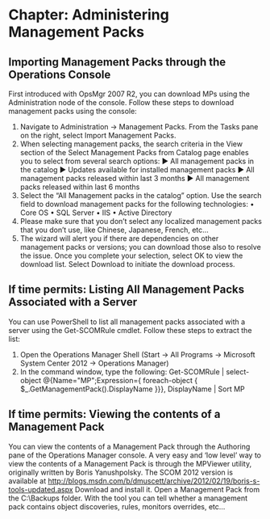# Chapter: Administering Management Packs

## Importing Management Packs through the Operations Console
First introduced with OpsMgr 2007 R2, you can download MPs using the Administration node of the console. Follow these steps to download management packs using the console:
1. Navigate to Administration -> Management Packs. From the Tasks pane on the right, select Import Management Packs.
2. When selecting management packs, the search criteria in the View section of the Select Management Packs from Catalog page enables you to select from several search options:
▶ All management packs in the catalog
▶ Updates available for installed management packs
▶ All management packs released within last 3 months
▶ All management packs released within last 6 months
3. Select the “All Management packs in the catalog” option. Use the search field to download management packs for the following technologies:
•	Core OS
•	SQL Server
•	IIS
•	Active Directory 
4. Please make sure that you don’t select any localized management packs that you don’t use, like Chinese, Japanese, French, etc…
5. The wizard will alert you if there are dependencies on other management packs or versions; you can download those also to resolve the issue. Once you complete your selection, select OK to view the download list. Select Download to initiate the download process.

## If time permits: Listing All Management Packs Associated with a Server
You can use PowerShell to list all management packs associated with a server using the Get-SCOMRule cmdlet. Follow these steps to extract the list:
1. Open the Operations Manager Shell (Start -> All Programs -> Microsoft System Center 2012 -> Operations Manager)
2. In the command window, type the following:
Get-SCOMRule | select-object @{Name="MP";Expression={ foreach-object  { $_.GetManagementPack().DisplayName }}}, DisplayName | Sort MP

## If time permits: Viewing the contents of a Management Pack
You can view the contents of a Management Pack through the Authoring pane of the Operations Manager console. A very easy and ‘low level’ way to view the contents of a Management Pack is through the MPViewer utility, originally written by Boris Yanushpolsky. The SCOM 2012 version is available at http://blogs.msdn.com/b/dmuscett/archive/2012/02/19/boris-s-tools-updated.aspx Download and install it. Open a Management Pack from the C:\Backups folder. With the tool you can tell whether a management pack contains object discoveries, rules, monitors overrides, etc…
